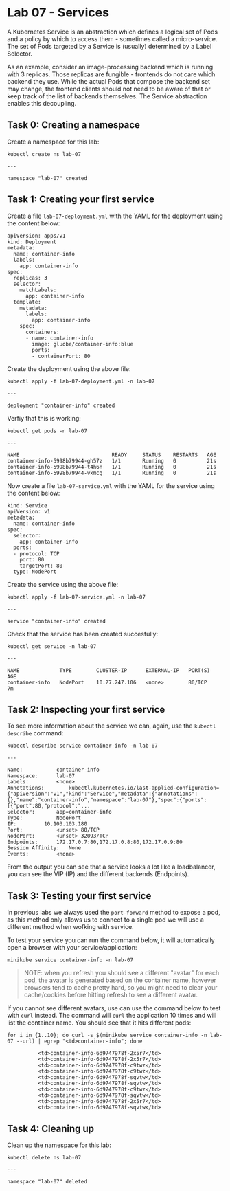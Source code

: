 # Lab 07 - Services

A Kubernetes Service is an abstraction which defines a logical set of Pods and a
policy by which to access them - sometimes called a micro-service. The set of
Pods targeted by a Service is (usually) determined by a Label Selector.

As an example, consider an image-processing backend which is running with 3
replicas. Those replicas are fungible - frontends do not care which backend they
use. While the actual Pods that compose the backend set may change, the frontend
clients should not need to be aware of that or keep track of the list of
backends themselves. The Service abstraction enables this decoupling.

## Task 0: Creating a namespace

Create a namespace for this lab:

```
kubectl create ns lab-07

---

namespace "lab-07" created
```

## Task 1: Creating your first service

Create a file `lab-07-deployment.yml` with the YAML for the deployment using the
content below:

```
apiVersion: apps/v1
kind: Deployment
metadata:
  name: container-info
  labels:
    app: container-info
spec:
  replicas: 3
  selector:
    matchLabels:
      app: container-info
  template:
    metadata:
      labels:
        app: container-info
    spec:
      containers:
      - name: container-info
        image: gluobe/container-info:blue
        ports:
        - containerPort: 80
```

Create the deployment using the above file:

```
kubectl apply -f lab-07-deployment.yml -n lab-07

---

deployment "container-info" created
```

Verfiy that this is working:

```
kubectl get pods -n lab-07

---

NAME                              READY     STATUS    RESTARTS   AGE
container-info-5998b79944-gh57z   1/1       Running   0          21s
container-info-5998b79944-t4h6n   1/1       Running   0          21s
container-info-5998b79944-vkmcg   1/1       Running   0          21s
```

Now create a file `lab-07-service.yml` with the YAML for the service using the
content below:

```
kind: Service
apiVersion: v1
metadata:
  name: container-info
spec:
  selector:
    app: container-info
  ports:
  - protocol: TCP
    port: 80
    targetPort: 80
  type: NodePort
```

Create the service using the above file:

```
kubectl apply -f lab-07-service.yml -n lab-07

---

service "container-info" created
```

Check that the service has been created succesfully:

```
kubectl get service -n lab-07

---

NAME             TYPE        CLUSTER-IP      EXTERNAL-IP   PORT(S)   AGE
container-info   NodePort    10.27.247.106   <none>        80/TCP    7m
```

## Task 2: Inspecting your first service

To see more information about the service we can, again, use the
`kubectl describe` command:

```
kubectl describe service container-info -n lab-07

---

Name:			container-info
Namespace:		lab-07
Labels:			<none>
Annotations:		kubectl.kubernetes.io/last-applied-configuration={"apiVersion":"v1","kind":"Service","metadata":{"annotations":{},"name":"container-info","namespace":"lab-07"},"spec":{"ports":[{"port":80,"protocol":"...
Selector:		app=container-info
Type:			NodePort
IP:			10.103.103.180
Port:			<unset>	80/TCP
NodePort:		<unset>	32093/TCP
Endpoints:		172.17.0.7:80,172.17.0.8:80,172.17.0.9:80
Session Affinity:	None
Events:			<none>
```

From the output you can see that a service looks a lot like a loadbalancer, you
can see the VIP (IP) and the different backends (Endpoints).

## Task 3: Testing your first service

In previous labs we always used the `port-forward` method to expose a pod, as 
this method only allows us to connect to a single pod we will use a different 
method when wofking with service.

To test your service you can run the command below, it will automatically open 
a browser with your service/application:

```
minikube service container-info -n lab-07
```

> NOTE: when you refresh you should see a different "avatar" for each pod, the 
> avatar is generated based on the container name, however browsers tend to 
> cache pretty hard, so you might need to clear your cache/cookies before 
> hitting refresh to see a different avatar.

If you cannot see different avatars, use can use the command below to test with 
`curl` instead.  The command will `curl` the application 10 times and will list 
the container name.  You should see that it hits different pods:

```
for i in {1..10}; do curl -s $(minikube service container-info -n lab-07 --url) | egrep "<td>container-info"; done

          <td>container-info-6d9747978f-2x5r7</td>
          <td>container-info-6d9747978f-2x5r7</td>
          <td>container-info-6d9747978f-c9twz</td>
          <td>container-info-6d9747978f-c9twz</td>
          <td>container-info-6d9747978f-sqvtw</td>
          <td>container-info-6d9747978f-sqvtw</td>
          <td>container-info-6d9747978f-c9twz</td>
          <td>container-info-6d9747978f-sqvtw</td>
          <td>container-info-6d9747978f-2x5r7</td>
          <td>container-info-6d9747978f-sqvtw</td>
```

## Task 4: Cleaning up

Clean up the namespace for this lab:

```
kubectl delete ns lab-07

---

namespace "lab-07" deleted
```